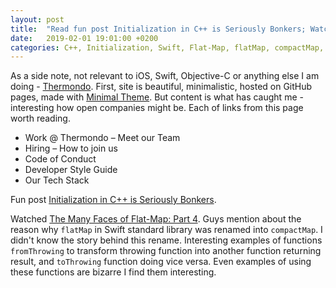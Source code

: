 ```yaml
---
layout: post
title:  "Read fun post Initialization in C++ is Seriously Bonkers; Watched Point-Free episode The Many Faces of Flat-Map: Part 4"
date:   2019-02-01 19:01:00 +0200
categories: C++, Initialization, Swift, Flat-Map, flatMap, compactMap, Functional programming
---
```

As a side note, not relevant to iOS, Swift, Objective-C or anything else I am doing - [Thermondo](https://thermondo.github.io). First, site is beautiful, minimalistic, hosted on GitHub pages, made with [Minimal Theme](https://github.com/orderedlist/minimal). But content is what has caught me - interesting how open companies might be. Each of links from this page worth reading.

* Work @ Thermondo – Meet our Team
* Hiring – How to join us
* Code of Conduct
* Developer Style Guide
* Our Tech Stack

Fun post [Initialization in C++ is Seriously Bonkers](https://mikelui.io/2019/01/03/seriously-bonkers.html).

Watched [The Many Faces of Flat-Map: Part 4](https://www.pointfree.co/episodes/ep45-the-many-faces-of-flat-map-part-4). Guys mention about the reason why `flatMap` in Swift standard library was renamed into `compactMap`. I didn't know the story behind this rename. Interesting examples of functions `fromThrowing` to transform throwing function into another function returning result, and `toThrowing` function doing vice versa. Even examples of using these functions are bizarre I find them interesting. 
